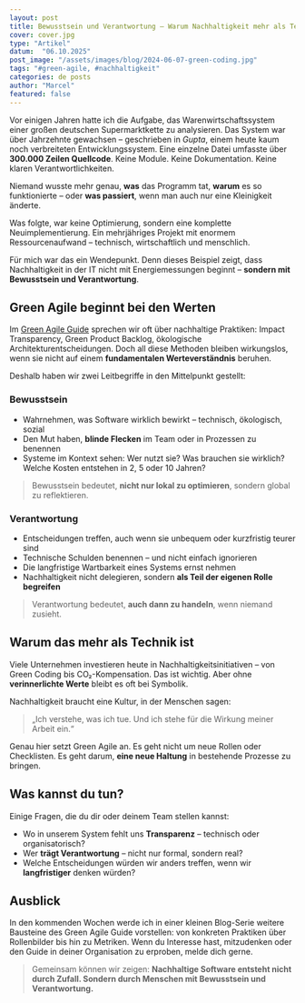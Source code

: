 ```yaml
---
layout: post
title: Bewusstsein und Verantwortung – Warum Nachhaltigkeit mehr als Technik ist
cover: cover.jpg
type: "Artikel"
datum:  "06.10.2025"
post_image: "/assets/images/blog/2024-06-07-green-coding.jpg"
tags: "#green-agile, #nachhaltigkeit"
categories: de posts
author: "Marcel"
featured: false
---
```



Vor einigen Jahren hatte ich die Aufgabe, das Warenwirtschaftssystem einer großen deutschen Supermarktkette zu analysieren. Das System war über Jahrzehnte gewachsen – geschrieben in *Gupta*, einem heute kaum noch verbreiteten Entwicklungssystem. Eine einzelne Datei umfasste über **300.000 Zeilen Quellcode**. Keine Module. Keine Dokumentation. Keine klaren Verantwortlichkeiten.

Niemand wusste mehr genau, **was** das Programm tat, **warum** es so funktionierte – oder **was passiert**, wenn man auch nur eine Kleinigkeit änderte. 

Was folgte, war keine Optimierung, sondern eine komplette Neuimplementierung. Ein mehrjähriges Projekt mit enormem Ressourcenaufwand – technisch, wirtschaftlich und menschlich.

Für mich war das ein Wendepunkt. Denn dieses Beispiel zeigt, dass Nachhaltigkeit in der IT nicht mit Energiemessungen beginnt – **sondern mit Bewusstsein und Verantwortung**.

## Green Agile beginnt bei den Werten

Im [Green Agile Guide](https://greenagile.org) sprechen wir oft über nachhaltige Praktiken: Impact Transparency, Green Product Backlog, ökologische Architekturentscheidungen. Doch all diese Methoden bleiben wirkungslos, wenn sie nicht auf einem **fundamentalen Werteverständnis** beruhen.

Deshalb haben wir zwei Leitbegriffe in den Mittelpunkt gestellt:

### Bewusstsein

- Wahrnehmen, was Software wirklich bewirkt – technisch, ökologisch, sozial
- Den Mut haben, **blinde Flecken** im Team oder in Prozessen zu benennen
- Systeme im Kontext sehen: Wer nutzt sie? Was brauchen sie wirklich? Welche Kosten entstehen in 2, 5 oder 10 Jahren?

> Bewusstsein bedeutet, **nicht nur lokal zu optimieren**, sondern global zu reflektieren.

### Verantwortung

- Entscheidungen treffen, auch wenn sie unbequem oder kurzfristig teurer sind
- Technische Schulden benennen – und nicht einfach ignorieren
- Die langfristige Wartbarkeit eines Systems ernst nehmen
- Nachhaltigkeit nicht delegieren, sondern **als Teil der eigenen Rolle begreifen**

> Verantwortung bedeutet, **auch dann zu handeln**, wenn niemand zusieht.


## Warum das mehr als Technik ist

Viele Unternehmen investieren heute in Nachhaltigkeitsinitiativen – von Green Coding bis CO₂-Kompensation. Das ist wichtig. Aber ohne **verinnerlichte Werte** bleibt es oft bei Symbolik.

Nachhaltigkeit braucht eine Kultur, in der Menschen sagen:
> „Ich verstehe, was ich tue. Und ich stehe für die Wirkung meiner Arbeit ein.“

Genau hier setzt Green Agile an. Es geht nicht um neue Rollen oder Checklisten. Es geht darum, **eine neue Haltung** in bestehende Prozesse zu bringen.


## Was kannst du tun?

Einige Fragen, die du dir oder deinem Team stellen kannst:

- Wo in unserem System fehlt uns **Transparenz** – technisch oder organisatorisch?
- Wer **trägt Verantwortung** – nicht nur formal, sondern real?
- Welche Entscheidungen würden wir anders treffen, wenn wir **langfristiger** denken würden?


## Ausblick

In den kommenden Wochen werde ich in einer kleinen Blog-Serie weitere Bausteine des Green Agile Guide vorstellen: von konkreten Praktiken über Rollenbilder bis hin zu Metriken. Wenn du Interesse hast, mitzudenken oder den Guide in deiner Organisation zu erproben, melde dich gerne.

> Gemeinsam können wir zeigen: **Nachhaltige Software entsteht nicht durch Zufall. Sondern durch Menschen mit Bewusstsein und Verantwortung.**
